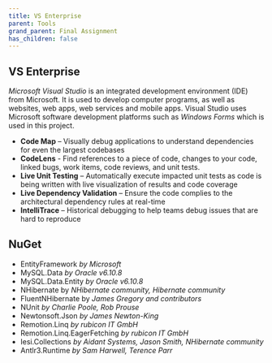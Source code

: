 ```yaml
---
title: VS Enterprise
parent: Tools
grand_parent: Final Assignment
has_children: false
---
```


## VS Enterprise
*Microsoft Visual Studio* is an integrated development environment (IDE) from Microsoft. It is used to develop computer programs, as well as websites, web apps, web services and mobile apps. Visual Studio uses Microsoft software development platforms such as _Windows Forms_ which is used in this project.

* **Code Map** – Visually debug applications to understand dependencies for even the largest codebases
* **CodeLens** - Find references to a piece of code, changes to your code, linked bugs, work items, code reviews, and unit tests.
* **Live Unit Testing** – Automatically execute impacted unit tests as code is being written with live visualization of results and code coverage
* **Live Dependency Validation** – Ensure the code complies to the architectural dependency rules at real-time
* **IntelliTrace** – Historical debugging to help teams debug issues that are hard to reproduce

## NuGet

* EntityFramework _by Microsoft_
* MySQL.Data _by Oracle v6.10.8_
* MySQL.Data.Entity _by Oracle v6.10.8_
* NHibernate by _NHibernate community, Hibernate community_
* FluentNHibernate by _James Gregory and contributors_
* NUnit _by Charlie Poole, Rob Prouse_
* Newtonsoft.Json _by James Newton-King_
* Remotion.Linq _by rubicon IT GmbH_
* Remotion.Linq.EagerFetching _by rubicon IT GmbH_
* Iesi.Collections _by Aidant Systems, Jason Smith, NHibernate community_
* Antlr3.Runtime _by Sam Harwell, Terence Parr_